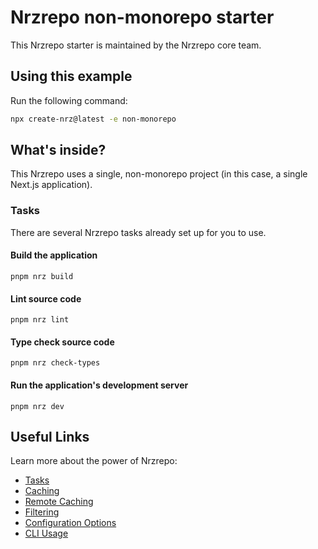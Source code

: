 # Nrzrepo non-monorepo starter

This Nrzrepo starter is maintained by the Nrzrepo core team.

## Using this example

Run the following command:

```sh
npx create-nrz@latest -e non-monorepo
```

## What's inside?

This Nrzrepo uses a single, non-monorepo project (in this case, a single Next.js application).

### Tasks

There are several Nrzrepo tasks already set up for you to use.

#### Build the application

```
pnpm nrz build
```

#### Lint source code

```
pnpm nrz lint
```

#### Type check source code

```
pnpm nrz check-types
```

#### Run the application's development server

```
pnpm nrz dev
```

## Useful Links

Learn more about the power of Nrzrepo:

- [Tasks](https://turbo.build/repo/docs/core-concepts/monorepos/running-tasks)
- [Caching](https://turbo.build/repo/docs/core-concepts/caching)
- [Remote Caching](https://turbo.build/repo/docs/core-concepts/remote-caching)
- [Filtering](https://turbo.build/repo/docs/core-concepts/monorepos/filtering)
- [Configuration Options](https://turbo.build/repo/docs/reference/configuration)
- [CLI Usage](https://turbo.build/repo/docs/reference/command-line-reference)
